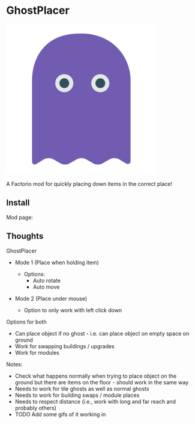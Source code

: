 # GhostPlacer

<img src="icon.png" width="400" height="400" />

A Factorio mod for quickly placing down items in the correct place!

## Install

Mod page:

## Thoughts

GhostPlacer

- Mode 1 (Place when holding item)
  - Options:
    - Auto rotate
    - Auto move

- Mode 2 (Place under mouse)
  - Option to only work with left click down

Options for both

- Can place object if no ghost - i.e. can place object on empty space on ground
- Work for swapping buildings / upgrades
- Work for modules

Notes:

- Check what happens normally when trying to place object on the ground but there are items on the floor - should work in the same way
- Needs to work for tile ghosts as well as normal ghosts
- Needs to work for building swaps / module places
- Needs to respect distance (i.e., work with long and far reach and probably others)
- TODO Add some gifs of it working in
